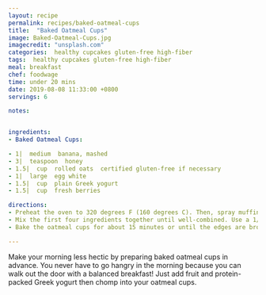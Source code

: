 ```yaml
---
layout: recipe
permalink: recipes/baked-oatmeal-cups
title:  "Baked Oatmeal Cups"
image: Baked-Oatmeal-Cups.jpg
imagecredit: "unsplash.com"
categories:  healthy cupcakes gluten-free high-fiber
tags:  healthy cupcakes gluten-free high-fiber
meal: breakfast
chef: foodwage
time: under 20 mins
date: 2019-08-08 11:33:00 +0800
servings: 6

notes:


ingredients:
- Baked Oatmeal Cups:

- 1|  medium  banana, mashed
- 3|  teaspoon  honey
- 1.5|  cup  rolled oats  certified gluten-free if necessary
- 1|  large  egg white
- 1.5|  cup  plain Greek yogurt
- 1.5|  cup  fresh berries

directions:
- Preheat the oven to 320 degrees F (160 degrees C). Then, spray muffin tin cups with cooking spray.
- Mix the first four ingredients together until well-combined. Use a 1/4 cup measure to portion mixture into muffin tins. Press the mixture into muffin tin with the flat side of a spoon or with your fingers.
- Bake the oatmeal cups for about 15 minutes or until the edges are brown. Allow to cool before handling. Serve with 1/4 cup plain Greek yogurt and 1/2 cup fresh berries.

---
```


Make your morning less hectic by preparing baked oatmeal cups in advance. You never have to go hangry in the morning because you can walk out the door with a balanced breakfast! Just add fruit and protein-packed Greek yogurt then chomp into your oatmeal cups.